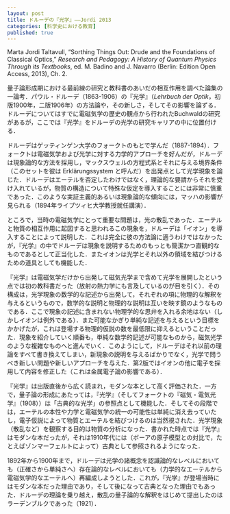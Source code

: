 ```yaml
---
layout: post
title: ドルーデの『光学』——Jordi 2013
categories: [科学史における教育]
published: true
---
```


Marta Jordi Taltavull, “Sorthing Things Out: Drude and the Foundations of Classical Optics,” _Research and Pedagogy: A History of Quantum Physics Through its Textbooks_, ed. M. Badino and J. Navarro (Berlin: Edition Open Access, 2013), Ch. 2.

量子論形成期における最前線の研究と教科書のあいだの相互作用を調べた論集の一論考．パウル・ドルーデ（1863-1906）の『光学』（_Lehrbuch der Optik_，初版1900年，二版1906年）の方法論や，その新しさ，そしてその影響を論ずる．ドルーデについてはすでに電磁気学の歴史の観点から行われたBuchwaldの研究があるが，ここでは『光学』をドルーデの光学の研究キャリアの中に位置付ける．

ドルーデはゲッティンゲン大学のフォークトのもとで学んだ（1887-1894）．フォークトは電磁気学および光学に対する力学的アプローチを好んだが，ドルーデは現象論的な方法を採用し，マックスウェルの方程式系とそれに与える境界条件（このセットを彼は Erklärungssystem と呼んだ）を出発点として光学現象を論じた．ドルーデはエーテルを否定したわけではなく，理論的な要請からそれを受け入れているが，物質の構造について特殊な仮定を導入することには非常に慎重であった．このような実証主義的あるいは現象論的な傾向には，マッハの影響が見られる（1894年ライプツィヒ大学教授就任講演）．

ところで，当時の電磁気学にとって重要な問題は，光の散乱であった．エーテルと物質の相互作用に起因すると思われるこの現象を，ドルーデは「イオン」を導入することによって説明した．これは完全に彼の方法論に適うわけではなかったが，『光学』の中でドルーデは現象を説明するためのもっとも簡潔かつ直観的なものであるとして正当化した．またイオンは光学とそれ以外の領域を結びつけるための道具としても機能した．

『光学』は電磁気学だけから出発して磁気光学まで含めて光学を展開したという点では初の教科書だった（放射の熱力学にも言及しているのが目を引く）．その構成は，光学現象の数学的な記述から出発して，それぞれの項に物理的な解釈を与えるというもので，数学的な説明と物理的な説明は互いを映す鏡のようなものである．ここで現象の記述に含まれない物理学的な思弁を入れる余地はない（しかしイオンは例外である）．また可能なかぎり単純な記述を与えるという目標をかかげたが，これは登場する物理的仮説の数を最低限に抑えるということだった．現象を紹介していく順番も，単純な数学的記述が可能なものから，磁気光学のような複雑なものへと進んでいく．このようにして，ドルーデはそれ以前の理論をすべて書き換えてしまい，新現象の説明を与えるばかりでなく，光学で問うべき新しい問題や新しいアプローチを与えた．第2版ではイオンの他に電子を採用して内容を修正した（これは金属電子論の影響である）．

『光学』は出版直後から広く読まれ，モダンな本として高く評価された．一方で，量子論の形成にあたっては，『光学』（そしてフォークトの『磁気・電気光学』（1908））は「古典的な光学」の参照点として機能した．そしてその段階では，エーテルの本性や力学と電磁気学の統一の可能性は単純に消え去っていたし，電子仮説によって物質とエーテルを結びつけるのは当然視された．光学現象（散乱など）を観察する目的は物質の分析になった．書かれた時点では『光学』はモダンな本だったが，それは1910年代には（ボーアの原子模型との対比で，たとえばゾンマーフェルトによって）古典として参照されるようになった．

1892年から1900年まで，ドルーデは光学の諸概念を認識論的なレベルにおいても（正確さから単純さへ）存在論的なレベルにおいても（力学的なエーテルから電磁気学的なエーテルへ）再編成しようとした．これが，『光学』が登場当時にはモダンな本だった理由であり，そして後になって古典となった理由でもあった．ドルーデの理論を乗り越え，散乱の量子論的な解釈をはじめて提出したのはラーデンブルクであった（1921）．

